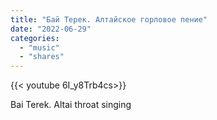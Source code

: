 ```yaml
---
title: "Бай Терек. Алтайское горловое пение"
date: "2022-06-29"
categories:
  - "music"
  - "shares"
---
```


<div style="width: 70vw;">{{< youtube 6I_y8Trb4cs>}}</div>

Bai Terek. Altai throat singing
